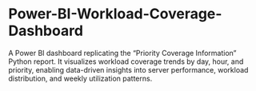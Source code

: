 # Power-BI-Workload-Coverage-Dashboard
A Power BI dashboard replicating the “Priority Coverage Information” Python report. It visualizes workload coverage trends by day, hour, and priority, enabling data-driven insights into server performance, workload distribution, and weekly utilization patterns.

